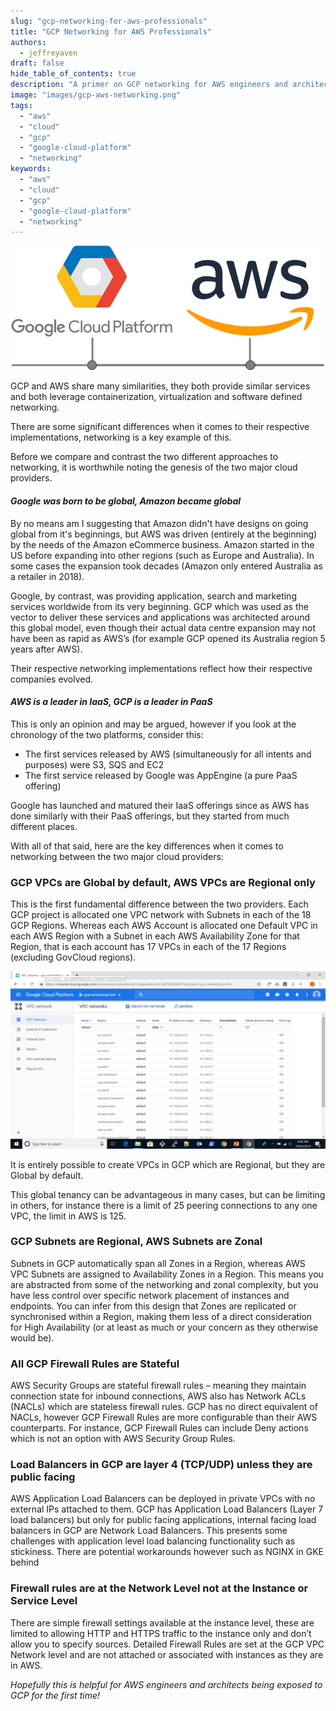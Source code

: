 ```yaml
---
slug: "gcp-networking-for-aws-professionals"
title: "GCP Networking for AWS Professionals"
authors:	
  - jeffreyaven
draft: false
hide_table_of_contents: true
description: "A primer on GCP networking for AWS engineers and architects"
image: "images/gcp-aws-networking.png"
tags: 
  - "aws"
  - "cloud"
  - "gcp"
  - "google-cloud-platform"
  - "networking"
keywords:	
  - "aws"
  - "cloud"
  - "gcp"
  - "google-cloud-platform"
  - "networking"
---
```


![GCP AWS Networking](images/gcp-aws-networking.png)

GCP and AWS share many similarities, they both provide similar services and both leverage containerization, virtualization and software defined networking.

There are some significant differences when it comes to their respective implementations, networking is a key example of this.

Before we compare and contrast the two different approaches to networking, it is worthwhile noting the genesis of the two major cloud providers.

#### _Google was born to be global, Amazon became global_

By no means am I suggesting that Amazon didn't have designs on going global from it's beginnings, but AWS was driven (entirely at the beginning) by the needs of the Amazon eCommerce business. Amazon started in the US before expanding into other regions (such as Europe and Australia). In some cases the expansion took decades (Amazon only entered Australia as a retailer in 2018).

Google, by contrast, was providing application, search and marketing services worldwide from its very beginning. GCP which was used as the vector to deliver these services and applications was architected around this global model, even though their actual data centre expansion may not have been as rapid as AWS’s (for example GCP opened its Australia region 5 years after AWS).

Their respective networking implementations reflect how their respective companies evolved.

#### _AWS is a leader in IaaS, GCP is a leader in PaaS_

This is only an opinion and may be argued, however if you look at the chronology of the two platforms, consider this:

- The first services released by AWS (simultaneously for all intents and purposes) were S3, SQS and EC2
- The first service released by Google was AppEngine (a pure PaaS offering)

Google has launched and matured their IaaS offerings since as AWS has done similarly with their PaaS offerings, but they started from much different places.

With all of that said, here are the key differences when it comes to networking between the two major cloud providers:

### GCP VPCs are Global by default, AWS VPCs are Regional only

This is the first fundamental difference between the two providers. Each GCP project is allocated one VPC network with Subnets in each of the 18 GCP Regions. Whereas each AWS Account is allocated one Default VPC in each AWS Region with a Subnet in each AWS Availability Zone for that Region, that is each account has 17 VPCs in each of the 17 Regions (excluding GovCloud regions).

[![Default Global VPC Network in GCP](images/gcp-default-network.png)](images/gcp-default-network.png)

It is entirely possible to create VPCs in GCP which are Regional, but they are Global by default.

This global tenancy can be advantageous in many cases, but can be limiting in others, for instance there is a limit of 25 peering connections to any one VPC, the limit in AWS is 125.

### GCP Subnets are Regional, AWS Subnets are Zonal

Subnets in GCP automatically span all Zones in a Region, whereas AWS VPC Subnets are assigned to Availability Zones in a Region. This means you are abstracted from some of the networking and zonal complexity, but you have less control over specific network placement of instances and endpoints. You can infer from this design that Zones are replicated or synchronised within a Region, making them less of a direct consideration for High Availability (or at least as much or your concern as they otherwise would be).

### All GCP Firewall Rules are Stateful

AWS Security Groups are stateful firewall rules – meaning they maintain connection state for inbound connections, AWS also has Network ACLs (NACLs) which are stateless firewall rules. GCP has no direct equivalent of NACLs, however GCP Firewall Rules are more configurable than their AWS counterparts. For instance, GCP Firewall Rules can include Deny actions which is not an option with AWS Security Group Rules.

### Load Balancers in GCP are layer 4 (TCP/UDP) unless they are public facing

AWS Application Load Balancers can be deployed in private VPCs with no external IPs attached to them. GCP has Application Load Balancers (Layer 7 load balancers) but only for public facing applications, internal facing load balancers in GCP are Network Load Balancers. This presents some challenges with application level load balancing functionality such as stickiness. There are potential workarounds however such as NGINX in GKE behind

### Firewall rules are at the Network Level not at the Instance or Service Level

There are simple firewall settings available at the instance level, these are limited to allowing HTTP and HTTPS traffic to the instance only and don’t allow you to specify sources. Detailed Firewall Rules are set at the GCP VPC Network level and are not attached or associated with instances as they are in AWS.

_Hopefully this is helpful for AWS engineers and architects being exposed to GCP for the first time!_
